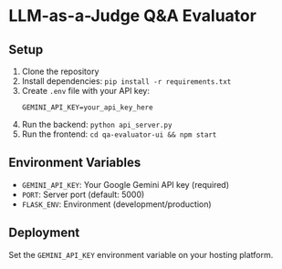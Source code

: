 # LLM-as-a-Judge Q&A Evaluator

## Setup

1. Clone the repository
2. Install dependencies: `pip install -r requirements.txt`
3. Create `.env` file with your API key:
   ```
   GEMINI_API_KEY=your_api_key_here
   ```
4. Run the backend: `python api_server.py`
5. Run the frontend: `cd qa-evaluator-ui && npm start`

## Environment Variables

- `GEMINI_API_KEY`: Your Google Gemini API key (required)
- `PORT`: Server port (default: 5000)
- `FLASK_ENV`: Environment (development/production)

## Deployment

Set the `GEMINI_API_KEY` environment variable on your hosting platform.